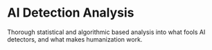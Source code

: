 # AI Detection Analysis
Thorough statistical and algorithmic based analysis into what fools AI detectors, and what makes humanization work.
